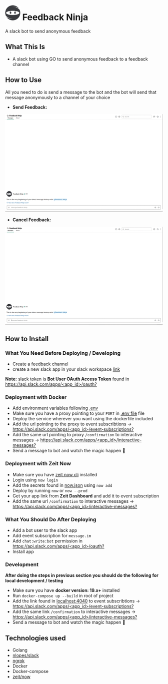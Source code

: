 # <img src="./avatar.png" width="48"> Feedback Ninja
A slack bot to send anonymous feedback

## What This Is
- A slack bot using GO to send anonymous feedback to a feedback channel

## How to Use
All you need to do is send a message to the bot and the bot will send that message anonymously to a channel of your choice

- **Send Feedback:**

![help](./gifs/send-feedback.gif)

- **Cancel Feedback:**

![help](./gifs/cancel-feedback.gif)
## How to Install
### What You Need Before Deploying / Developing
- Create a feedback channel
- create a new slack app in your slack workspace [link](https://api.slack.com/apps)

**Note:**  slack token is **Bot User OAuth Access Token** found in [https://api.slack.com/apps/<app_id>/oauth?](https://api.slack.com/apps/<app_id>/oauth?)

### Deployment with Docker
- Add environment variables following [.env](.env.docker.sample)
- Make sure you have a proxy pointing to your `PORT` in [.env file](.env.docker.sample) file
- Deploy the service wherever you want using the dockerfile included
- Add the url pointing to the proxy to event subscribtions -> [https://api.slack.com/apps/<app_id>/event-subscriptions?](https://api.slack.com/apps/<app_id>/event-subscriptions?)
- Add the same url pointing to proxy `/confirmation` to interactive messages -> [https://api.slack.com/apps/<app_id>/interactive-messages?](https://api.slack.com/apps/<app_id>/interactive-messages?)
- Send a message to bot and watch the magic happen 🎩

### Deployment with Zeit Now
- Make sure you have [zeit now cli](https://github.com/zeit/now) installed
- Login using `now login`
- Add the secrets found in [now.json](now.json) using `now add`
- Deploy by running `now` or `now --prod`
- Get your app link from **Zeit Dashboard** and add it to event subscription
- Add the same url `/confirmation` to interactive messages -> [https://api.slack.com/apps/<app_id>/interactive-messages?](https://api.slack.com/apps/<app_id>/interactive-messages?)

### What You Should Do After Deploying
- Add a bot user to the slack app
- Add event subscription for `message.im`
- Add `chat:write:bot` permission in [https://api.slack.com/apps/<app_id>/oauth?](https://api.slack.com/apps/<app_id>/oauth?)
- Install app

### Development
**After doing the steps in previous section you should do the following for local development / testing**
- Make sure you have **docker version: 19.x+** installed
- Run `docker-compose up --build` in root of project
- Add the link found in [localhost:4040](http://localhost:4040) to event subscribtions -> [https://api.slack.com/apps/<app_id>/event-subscriptions?](https://api.slack.com/apps/<app_id>/event-subscriptions?)
- Add the same link `/confirmation` to interactive messages -> [https://api.slack.com/apps/<app_id>/interactive-messages?](https://api.slack.com/apps/<app_id>/interactive-messages?)
- Send a message to bot and watch the magic happen 🎩

## Technologies used
- Golang
- [nlopes/slack](https://github.com/nlopes/slack)
- [ngrok](https://ngrok.com/)
- Docker
- Docker-compose
- [zeit/now](https://github.com/zeit/now)
